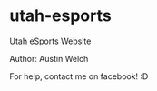 utah-esports
============

Utah eSports Website

Author: Austin Welch

For help, contact me on facebook! :D